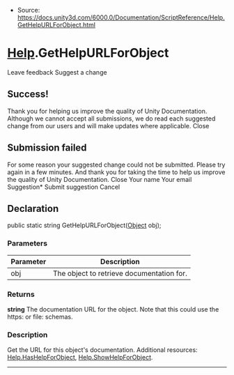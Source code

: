 * Source: https://docs.unity3d.com/6000.0/Documentation/ScriptReference/Help.GetHelpURLForObject.html

#  [Help](https://docs.unity3d.com/6000.0/Documentation/ScriptReference/Help.html).GetHelpURLForObject
Leave feedback
Suggest a change
## Success!
Thank you for helping us improve the quality of Unity Documentation. Although we cannot accept all submissions, we do read each suggested change from our users and will make updates where applicable.
Close
## Submission failed
For some reason your suggested change could not be submitted. Please <a>try again</a> in a few minutes. And thank you for taking the time to help us improve the quality of Unity Documentation.
Close
Your name Your email Suggestion* Submit suggestion
Cancel
## Declaration
public static string GetHelpURLForObject([Object](https://docs.unity3d.com/6000.0/Documentation/ScriptReference/Object.html) obj); 
### Parameters
Parameter | Description  
---|---  
obj | The object to retrieve documentation for.  
### Returns
**string** The documentation URL for the object. Note that this could use the https: or file: schemas. 
### Description
Get the URL for this object's documentation.
Additional resources: [Help.HasHelpForObject](https://docs.unity3d.com/6000.0/Documentation/ScriptReference/Help.HasHelpForObject.html), [Help.ShowHelpForObject](https://docs.unity3d.com/6000.0/Documentation/ScriptReference/Help.ShowHelpForObject.html).
* * *
